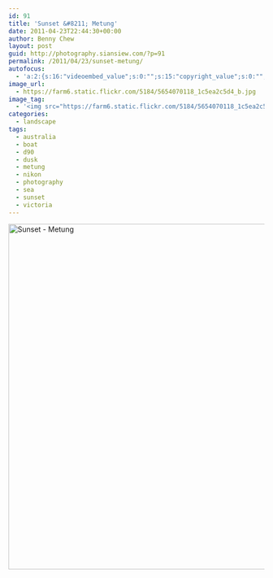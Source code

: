 ```yaml
---
id: 91
title: 'Sunset &#8211; Metung'
date: 2011-04-23T22:44:30+00:00
author: Benny Chew
layout: post
guid: http://photography.siansiew.com/?p=91
permalink: /2011/04/23/sunset-metung/
autofocus:
  - 'a:2:{s:16:"videoembed_value";s:0:"";s:15:"copyright_value";s:0:"";}'
image_url:
  - https://farm6.static.flickr.com/5184/5654070118_1c5ea2c5d4_b.jpg
image_tag:
  - '<img src="https://farm6.static.flickr.com/5184/5654070118_1c5ea2c5d4_b.jpg" />'
categories:
  - landscape
tags:
  - australia
  - boat
  - d90
  - dusk
  - metung
  - nikon
  - photography
  - sea
  - sunset
  - victoria
---
```

<a href="https://farm6.static.flickr.com/5184/5654070118_1c5ea2c5d4_b.jpg" title="Sunset - Metung by siansiew, on Flickr" rel="lightbox"><img src="https://farm6.static.flickr.com/5184/5654070118_1c5ea2c5d4_b.jpg" width="1024" height="680" alt="Sunset - Metung" /></a>
